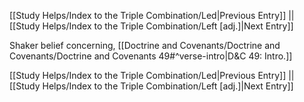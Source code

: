[[Study Helps/Index to the Triple Combination/Led|Previous Entry]]  ||  [[Study Helps/Index to the Triple Combination/Left [adj.]|Next Entry]]

 Shaker belief concerning, [[Doctrine and Covenants/Doctrine and Covenants/Doctrine and Covenants 49#^verse-intro|D&C 49: Intro.]]

[[Study Helps/Index to the Triple Combination/Led|Previous Entry]]  ||  [[Study Helps/Index to the Triple Combination/Left [adj.]|Next Entry]]
